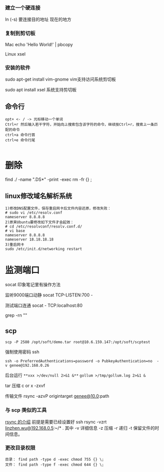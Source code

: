 ### 建立一个硬连接

ln (-s) 要连接目的地址  现在的地方

### 复制到剪切板

 Mac   echo 'Hello World!' | pbcopy

Linux    xsel



### 安装的软件

sudo apt-get install vim-gnome vim支持访问系统剪切板

sudo apt install xsel 系统支持剪切板



## 命令行

```
opt+ <- / -> 光标移动一个单词
Ctrl+r 然后输入若干字符，开始向上搜索包含该字符的命令，继续按Ctrl+r，搜索上一条匹配的命令
ctrl+a 命令行首
ctrl+e 命令行尾


```

# 删除

 find ./ -name ".DS*" -print -exec rm -fr {} \;





## linux修改域名解析系统

```
1)修改DNS配置文件，保存重启网卡后文件内容还原，修改失败：
# sudo vi /etc/resolv.conf
nameserver 8.8.8.8
2)原来Ubuntu要修改如下文件才会起效：
# cd /etc/resolvconf/resolv.conf.d/
# vi base
nameserver 8.8.8.8
nameserver 18.18.18.18
3)重启网卡
sudo /etc/init.d/networking restart
```



# 监测端口 

socat 印象笔记里有操作方法

监听9000端口动静 socat TCP-LISTEN:700 -

测试端口连通 socat - TCP:localhost:80





grep -rn ""



## scp

```
scp -P 2580 /opt/soft/demo.tar root@10.6.159.147:/opt/soft/scptest
```


强制使用密码 ssh

`ssh -o PreferredAuthentications=password -o PubkeyAuthentication=no  -v genee@192.168.0.26`



后台运行 `**xxx >/dev/null 2>&1 &**` `gollum >/tmp/gollum.log 2>&1 &`

tar 压缩   c or x  -zxvf

传输文件   rsync -azvP  origintarget genee@10.0:path


### 与 scp 类似的工具
[rsync 的介绍](https://www.cnblogs.com/f-ck-need-u/p/7220009.html)
    前提是需要已经设置好 ssh
    rsync -vzrt  linzhen.wu@192.168.0.5:~/* .  其中 -v 详细信息  -z 压缩  -r 递归 -t 保留文件的时间信息。

### 更改目录权限
```
目录： find path -type d -exec chmod 755 {} \;
文件： find path -type f -exec chmod 644 {} \;
```
    

